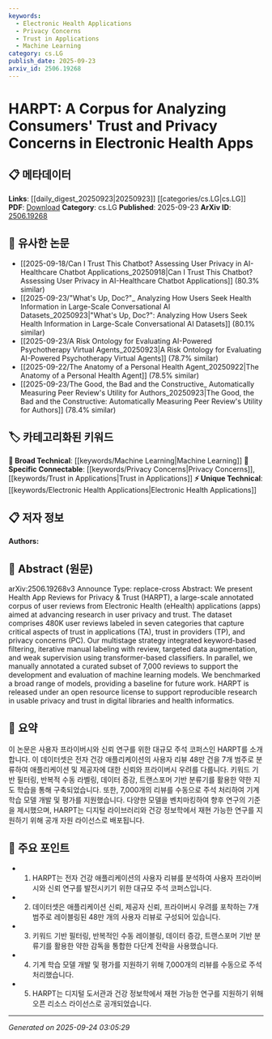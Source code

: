 ```yaml
---
keywords:
  - Electronic Health Applications
  - Privacy Concerns
  - Trust in Applications
  - Machine Learning
category: cs.LG
publish_date: 2025-09-23
arxiv_id: 2506.19268
---
```


<!-- KEYWORD_LINKING_METADATA:
{
  "processed_timestamp": "2025-09-24T03:05:29.962543",
  "vocabulary_version": "1.0",
  "selected_keywords": [
    "Electronic Health Applications",
    "Privacy Concerns",
    "Trust in Applications",
    "Machine Learning"
  ],
  "rejected_keywords": [],
  "similarity_scores": {
    "Electronic Health Applications": 0.78,
    "Privacy Concerns": 0.8,
    "Trust in Applications": 0.82,
    "Machine Learning": 0.75
  },
  "extraction_method": "AI_prompt_based",
  "budget_applied": true,
  "candidates_json": {
    "candidates": [
      {
        "surface": "Electronic Health Apps",
        "canonical": "Electronic Health Applications",
        "aliases": [
          "eHealth Apps",
          "Health Apps"
        ],
        "category": "unique_technical",
        "rationale": "This term is central to the paper's focus on privacy and trust in digital health, offering a unique domain for linking.",
        "novelty_score": 0.75,
        "connectivity_score": 0.68,
        "specificity_score": 0.82,
        "link_intent_score": 0.78
      },
      {
        "surface": "Privacy Concerns",
        "canonical": "Privacy Concerns",
        "aliases": [
          "Data Privacy Issues",
          "Privacy Issues"
        ],
        "category": "specific_connectable",
        "rationale": "Privacy concerns are a key aspect of user trust in digital applications, providing strong links to privacy research.",
        "novelty_score": 0.55,
        "connectivity_score": 0.87,
        "specificity_score": 0.7,
        "link_intent_score": 0.8
      },
      {
        "surface": "Trust in Applications",
        "canonical": "Trust in Applications",
        "aliases": [
          "Application Trust",
          "App Trust"
        ],
        "category": "specific_connectable",
        "rationale": "Understanding trust in applications is crucial for user acceptance and is a specific focus of the dataset.",
        "novelty_score": 0.6,
        "connectivity_score": 0.85,
        "specificity_score": 0.78,
        "link_intent_score": 0.82
      },
      {
        "surface": "Machine Learning Models",
        "canonical": "Machine Learning",
        "aliases": [
          "ML Models",
          "ML"
        ],
        "category": "broad_technical",
        "rationale": "Machine learning models are fundamental to the analysis and benchmarking described in the paper.",
        "novelty_score": 0.5,
        "connectivity_score": 0.9,
        "specificity_score": 0.65,
        "link_intent_score": 0.75
      }
    ],
    "ban_list_suggestions": [
      "dataset",
      "user reviews",
      "annotated corpus"
    ]
  },
  "decisions": [
    {
      "candidate_surface": "Electronic Health Apps",
      "resolved_canonical": "Electronic Health Applications",
      "decision": "linked",
      "scores": {
        "novelty": 0.75,
        "connectivity": 0.68,
        "specificity": 0.82,
        "link_intent": 0.78
      }
    },
    {
      "candidate_surface": "Privacy Concerns",
      "resolved_canonical": "Privacy Concerns",
      "decision": "linked",
      "scores": {
        "novelty": 0.55,
        "connectivity": 0.87,
        "specificity": 0.7,
        "link_intent": 0.8
      }
    },
    {
      "candidate_surface": "Trust in Applications",
      "resolved_canonical": "Trust in Applications",
      "decision": "linked",
      "scores": {
        "novelty": 0.6,
        "connectivity": 0.85,
        "specificity": 0.78,
        "link_intent": 0.82
      }
    },
    {
      "candidate_surface": "Machine Learning Models",
      "resolved_canonical": "Machine Learning",
      "decision": "linked",
      "scores": {
        "novelty": 0.5,
        "connectivity": 0.9,
        "specificity": 0.65,
        "link_intent": 0.75
      }
    }
  ]
}
-->

# HARPT: A Corpus for Analyzing Consumers' Trust and Privacy Concerns in Electronic Health Apps

## 📋 메타데이터

**Links**: [[daily_digest_20250923|20250923]] [[categories/cs.LG|cs.LG]]
**PDF**: [Download](https://arxiv.org/pdf/2506.19268.pdf)
**Category**: cs.LG
**Published**: 2025-09-23
**ArXiv ID**: [2506.19268](https://arxiv.org/abs/2506.19268)

## 🔗 유사한 논문
- [[2025-09-18/Can I Trust This Chatbot? Assessing User Privacy in AI-Healthcare Chatbot Applications_20250918|Can I Trust This Chatbot? Assessing User Privacy in AI-Healthcare Chatbot Applications]] (80.3% similar)
- [[2025-09-23/"What's Up, Doc?"_ Analyzing How Users Seek Health Information in Large-Scale Conversational AI Datasets_20250923|"What's Up, Doc?": Analyzing How Users Seek Health Information in Large-Scale Conversational AI Datasets]] (80.1% similar)
- [[2025-09-23/A Risk Ontology for Evaluating AI-Powered Psychotherapy Virtual Agents_20250923|A Risk Ontology for Evaluating AI-Powered Psychotherapy Virtual Agents]] (78.7% similar)
- [[2025-09-22/The Anatomy of a Personal Health Agent_20250922|The Anatomy of a Personal Health Agent]] (78.5% similar)
- [[2025-09-23/The Good, the Bad and the Constructive_ Automatically Measuring Peer Review's Utility for Authors_20250923|The Good, the Bad and the Constructive: Automatically Measuring Peer Review's Utility for Authors]] (78.4% similar)

## 🏷️ 카테고리화된 키워드
**🧠 Broad Technical**: [[keywords/Machine Learning|Machine Learning]]
**🔗 Specific Connectable**: [[keywords/Privacy Concerns|Privacy Concerns]], [[keywords/Trust in Applications|Trust in Applications]]
**⚡ Unique Technical**: [[keywords/Electronic Health Applications|Electronic Health Applications]]

## 📋 저자 정보

**Authors:** 

## 📄 Abstract (원문)

arXiv:2506.19268v3 Announce Type: replace-cross 
Abstract: We present Health App Reviews for Privacy & Trust (HARPT), a large-scale annotated corpus of user reviews from Electronic Health (eHealth) applications (apps) aimed at advancing research in user privacy and trust. The dataset comprises 480K user reviews labeled in seven categories that capture critical aspects of trust in applications (TA), trust in providers (TP), and privacy concerns (PC). Our multistage strategy integrated keyword-based filtering, iterative manual labeling with review, targeted data augmentation, and weak supervision using transformer-based classifiers. In parallel, we manually annotated a curated subset of 7,000 reviews to support the development and evaluation of machine learning models. We benchmarked a broad range of models, providing a baseline for future work. HARPT is released under an open resource license to support reproducible research in usable privacy and trust in digital libraries and health informatics.

## 📝 요약

이 논문은 사용자 프라이버시와 신뢰 연구를 위한 대규모 주석 코퍼스인 HARPT를 소개합니다. 이 데이터셋은 전자 건강 애플리케이션의 사용자 리뷰 48만 건을 7개 범주로 분류하여 애플리케이션 및 제공자에 대한 신뢰와 프라이버시 우려를 다룹니다. 키워드 기반 필터링, 반복적 수동 라벨링, 데이터 증강, 트랜스포머 기반 분류기를 활용한 약한 지도 학습을 통해 구축되었습니다. 또한, 7,000개의 리뷰를 수동으로 주석 처리하여 기계 학습 모델 개발 및 평가를 지원했습니다. 다양한 모델을 벤치마킹하여 향후 연구의 기준을 제시했으며, HARPT는 디지털 라이브러리와 건강 정보학에서 재현 가능한 연구를 지원하기 위해 공개 자원 라이선스로 배포됩니다.

## 🎯 주요 포인트

- 1. HARPT는 전자 건강 애플리케이션의 사용자 리뷰를 분석하여 사용자 프라이버시와 신뢰 연구를 발전시키기 위한 대규모 주석 코퍼스입니다.
- 2. 데이터셋은 애플리케이션 신뢰, 제공자 신뢰, 프라이버시 우려를 포착하는 7개 범주로 레이블링된 48만 개의 사용자 리뷰로 구성되어 있습니다.
- 3. 키워드 기반 필터링, 반복적인 수동 레이블링, 데이터 증강, 트랜스포머 기반 분류기를 활용한 약한 감독을 통합한 다단계 전략을 사용했습니다.
- 4. 기계 학습 모델 개발 및 평가를 지원하기 위해 7,000개의 리뷰를 수동으로 주석 처리했습니다.
- 5. HARPT는 디지털 도서관과 건강 정보학에서 재현 가능한 연구를 지원하기 위해 오픈 리소스 라이선스로 공개되었습니다.


---

*Generated on 2025-09-24 03:05:29*